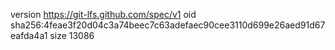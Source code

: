 version https://git-lfs.github.com/spec/v1
oid sha256:4feae3f20d04c3a74beec7c63adefaec90cee3110d699e26aed91d67eafda4a1
size 13086

